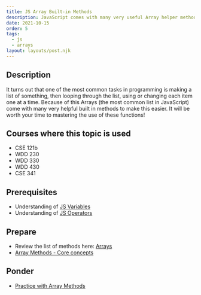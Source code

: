 ```yaml
---
title: JS Array Built-in Methods
description: JavaScript comes with many very useful Array helper methods. This module will introduce some of them and their usage.
date: 2021-10-15
order: 5
tags:
  - js
  - arrays
layout: layouts/post.njk
---
```


## Description

It turns out that one of the most common tasks in programming is making a list of something, then looping through the list, using or changing each item one at a time. Because of this Arrays (the most common list in JavaScript) come with many very helpful built in methods to make this easier. It will be worth your time to mastering the use of these functions!

## Courses where this topic is used

- CSE 121b
- WDD 230
- WDD 330
- WDD 430
- CSE 341

## Prerequisites

- Understanding of [JS Variables](../variables)
- Understanding of [JS Operators](../operators)

## Prepare

- Review the list of methods here: [Arrays](https://developer.mozilla.org/en-US/docs/Web/JavaScript/Reference/Global_Objects/Array#constructor)
- [Array Methods - Core concepts](prepare1/)

## Ponder

- [Practice with Array Methods](ponder1/)
